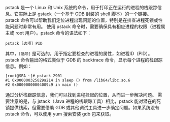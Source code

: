  pstack 是一个 Linux 和 Unix 系统的命令，用于打印正在运行的进程的栈跟踪信息。它实际上是 gstack（一个基于 GDB 封装的 shell 脚本）的一个链接。pstack 命令可以帮助我们定位进程出现问题的位置，特别是在排查进程死锁或性能问题时非常有用。
使用 pstack 命令时，需要确保具有相应进程的权限（进程属主或 root 用户）。pstack 命令的语法如下：
```
pstack [选项] PID
```
其中，`[选项]` 是可选的，用于指定要检查的进程的属性，如进程ID（PID）。
pstack 命令输出的格式类似于 GDB 的 backtrace 命令，显示每个进程的栈跟踪信息。例如：
```
[root@SPA ~]# pstack 2901
#1 0x000000325829a214 in sleep () from /lib64/libc.so.6
#2 0x00000000004009c9 in main ()
```
通过分析栈跟踪信息，我们可以找到进程挂起的位置，从而进一步解决问题。
需要注意的是，与 jstack（Java 进程的栈跟踪工具）相比，pstack 能对潜在的死锁提供线索，但需要借助 GDB 或其他调试工具进一步确定问题。如果系统没有 pstack 命令，可以使用 yum 搜索安装 gdb 包来获取。